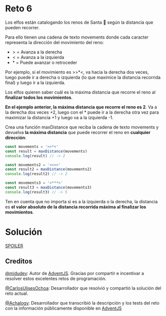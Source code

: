 # Reto 6

Los elfos están catalogando los renos de Santa 🦌 según la distancia que pueden recorrer.

Para ello tienen una cadena de texto movements donde cada caracter representa la dirección del movimiento del reno:

- \> = Avanza a la derecha
- \< = Avanza a la izquierda
- \* = Puede avanzar o retroceder

Por ejemplo, si el movimiento es >>\*<, va hacia la derecha dos veces, luego puede ir a derecha o izquierda (lo que maximice la distancia recorrida final) y luego ir a la izquierda.

Los elfos quieren saber cuál es la máxima distancia que recorre el reno al **finalizar todos los movimientos**.

**En el ejemplo anterior, la máxima distancia que recorre el reno es 2**. Va a la derecha dos veces +2, luego con el \* puede ir a la derecha otra vez para maximizar la distancia +1 y luego va a la izquierda -1.

Crea una función maxDistance que reciba la cadena de texto movements y devuelva **la máxima distancia** que puede recorrer el reno en **cualquier dirección**:

```js
const movements = '>>*<'
const result = maxDistance(movements)
console.log(result) // -> 2

const movements2 = '<<<>'
const result2 = maxDistance(movements2)
console.log(result2) // -> 2

const movements3 = '>***>'
const result3 = maxDistance(movements3)
console.log(result3) // -> 5
```

Ten en cuenta que no importa si es a la izquierda o la derecha, la distancia es **el valor absoluto de la distancia recorrida máxima al finalizar los movimientos**.

# Solución

[SPOILER](https://github.com/CarlosUlisesOchoa/advent-js-2023/blob/main/challenges/challenge-6/main.ts)

## Creditos

[@midudev](https://github.com/midudev): Autor de [AdventJS](https://adventjs.dev). Gracias por compartir e incentivar a resolver estos excelentes retos de programación.

[@CarlosUlisesOchoa](https://carlos8a.com): Desarrollador que resolvió y compartió la solución del reto actual.

[@Achalogy](https://github.com/Achalogy): Desarrollador que transcribió la descripción y los tests del reto con la información públicamente disponible en [AdventJS](https://adventjs.dev)

